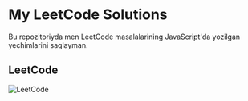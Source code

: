 # My LeetCode Solutions

Bu repozitoriyda men LeetCode masalalarining JavaScript'da yozilgan yechimlarini saqlayman.


## LeetCode

![LeetCode](https://upload.wikimedia.org/wikipedia/commons/1/19/LeetCode_logo_black.png)
